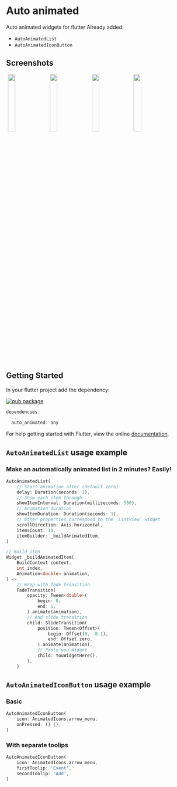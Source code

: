 # Auto animated

Auto animated widgets for flutter 
Already added:
- `AutoAnimatedList`
- `AutoAnimatedIconButton`

## Screenshots
<p float="left">
    <img src='https://github.com/rbcprolabs/flutter_plugins/raw/master/packages/auto_animated/example/media/horizontal.gif' width="20%" hspace="1%">
    <img src='https://github.com/rbcprolabs/flutter_plugins/raw/master/packages/auto_animated/example/media/vertical.gif' width="20%" hspace="1%">
    <img src='https://github.com/rbcprolabs/flutter_plugins/raw/master/packages/auto_animated/example/media/combined.gif' width="20%" hspace="1%">
    <img src='https://github.com/rbcprolabs/flutter_plugins/raw/master/packages/auto_animated/example/media/icon_button.gif' width="20%" hspace="1%">
</p>

## Getting Started
In your flutter project add the dependency:

[![pub package](https://img.shields.io/pub/v/auto_animated.svg)](https://pub.dartlang.org/packages/auto_animated)

```dart
dependencies:
  ...
  auto_animated: any
```
For help getting started with Flutter, view the online [documentation](https://flutter.io/).

## `AutoAnimatedList` usage example
### Make an automatically animated list in 2 minutes? Easily!

```dart
AutoAnimatedList(
    // Start animation after (default zero)
    delay: Duration(seconds: 1),
    // Show each item through
    showItemInterval: Duration(milliseconds: 500),
    // Animation duration
    showItemDuration: Duration(seconds: 1),
    // Other properties correspond to the `ListView` widget
    scrollDirection: Axis.horizontal,
    itemsCount: 10,
    itemBuilder: _buildAnimatedItem,
)

// Build item
Widget _buildAnimatedItem(
    BuildContext context,
    int index,
    Animation<double> animation,
) =>
    // Wrap with fade transition
    FadeTransition(
        opacity: Tween<double>(
            begin: 0,
            end: 1,
        ).animate(animation),
        // And slide transition
        child: SlideTransition(
            position: Tween<Offset>(
                begin: Offset(0, -0.1),
                end: Offset.zero,
            ).animate(animation),
            // Paste you Widget
            child: YouWidgetHere(),
        ),
    )
```

## `AutoAnimatedIconButton` usage example
### Basic
```dart
AutoAnimatedIconButton(
    icon: AnimatedIcons.arrow_menu,
    onPressed: () {},
)
```
### With separate toolips
```dart
AutoAnimatedIconButton(
    icon: AnimatedIcons.arrow_menu,
    firstToolip: 'Event',
    secondToolip: 'Add',
)
```
